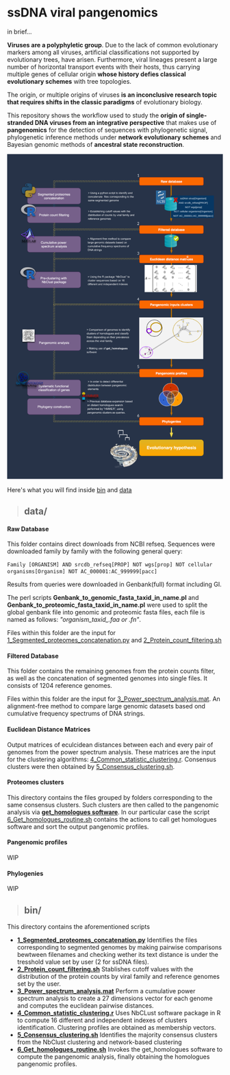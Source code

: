 # **ssDNA viral pangenomics**

in brief...

**Viruses are a polyphyletic group**. Due to the lack of common evolutionary markers among all viruses, artificial classifications not supported by evolutionary trees, have arisen. Furthermore, viral lineages present a large number of horizontal transport events with their hosts, thus carrying multiple genes of cellular origin **whose history defies classical evolutionary schemes** with tree topologies.

The origin, or multiple origins of viruses **is an inconclusive research topic that requires shifts in the classic paradigms** of evolutionary biology.

This repository shows the workflow used to study the **origin of single-stranded DNA viruses from an integrative perspective** that makes use of **pangenomics** for the detection of sequences with phylogenetic signal, phylogenetic inference methods under **network evolutionary schemes** and Bayesian genomic methods of **ancestral state reconstruction**.

![](ssDNA_workflow.png)



Here's what you will find inside [bin](bin/) and [data](data/)




>## **data/**



#### **Raw Database**

This folder contains direct downloads from NCBI refseq. Sequences were downloaded family by family with the following general query:

``` 
Family [ORGANISM] AND srcdb_refseq[PROP] NOT wgs[prop] NOT cellular organisms[Organism] NOT AC_000001:AC_999999[pacc]
```

Results from queries were downloaded in Genbank(full) format including GI. 

The perl scripts **Genbank_to_genomic_fasta_taxid_in_name.pl** and **Genbank_to_proteomic_fasta_taxid_in_name.pl** were used to split the global genbank file into genomic and proteomic fasta files, each file is named as follows: *"organism_taxid_.faa or .fn"*.

Files within this folder are the input for [1_Segmented_proteomes_concatenation.py](bin/1_Segmented_proteomes_concatenation.py) and [2_Protein_count_filtering.sh](bin/2_Protein_count_filtering.sh)

#### **Filtered Database**

This folder contains the remaining genomes from the protein counts filter, as well as the concatenation of segmented genomes into single files. It consists of 1204 reference genomes. 

Files within this folder are the input for [3_Power_spectrum_analysis.mat](bin/3_Power_spectrum_analysis.mat). An alignment-free method to compare large genomic datasets based ond cumulative frequency spectrums of DNA strings.


#### **Euclidean Distance Matrices**

Output matrices of eculcidean distances between each and every pair of genomes from the power spectrum analysis. These matrices are the input for the clustering algorithms: [4_Common_statistic_clustering.r](bin/4_Common_statistic_clustering.r). Consensus clusters were then obtained by [5_Consensus_clustering.sh](bin/5_Consensus_clustering.sh).


#### **Proteomes clusters**

This directory contains the files grouped by folders corresponding to the same consensus clusters. Such clusters are then called to the pangenomic analysis via **[get_homologues software](https://github.com/eead-csic-compbio/get_homologues)**. In our particular case the script [6_Get_homologues_routine.sh](bin/6_Get_homologues_routine) contains the actions to call get homologues software and sort the output pangenomic profiles.


#### **Pangenomic profiles**

WIP


#### **Phylogenies**

WIP



>## **bin/**

This directory contains the aforementioned scripts

  * **[1_Segmented_proteomes_concatenation.py](bin/1_Segmented_proteomes_concatenation.py)** Identifies the files corresponding to segmented genomes by making pairwise comparisons bewtween filenames and checking wether its text distance is under the tresshold value set by user (2 for ssDNA files).
  * **[2_Protein_count_filtering.sh](bin/2_Protein_count_filtering.sh)** Stablishes cutoff values with the distribution of the protein counts by viral family and reference genomes set by the user. 
  * **[3_Power_spectrum_analysis.mat](bin/3_Power_spectrum_analysis.mat)** Perform a cumulative power spectrum analysis to create a 27 dimensions vector for each genome and computes the euclidean pairwise distances.
  * **[4_Common_statistic_clustering.r](bin/4_Common_statistic_clustering.r)** Uses NbCLust software package in R to compute 16 different and independent indexes of clusters identification. Clustering profiles are obtained as membership vectors.
  * **[5_Consensus_clustering.sh](bin/5_Consensus_clustering.sh)** Identifies the majority consensus clusters from the NbClust clustering and network-based clustering
  * **[6_Get_homologues_routine.sh](bin/6_Get_homologues_routine)** Invokes the get_homologues software to compute the pangenomic analysis, finally obtaining the homologues pangenomic profiles.



